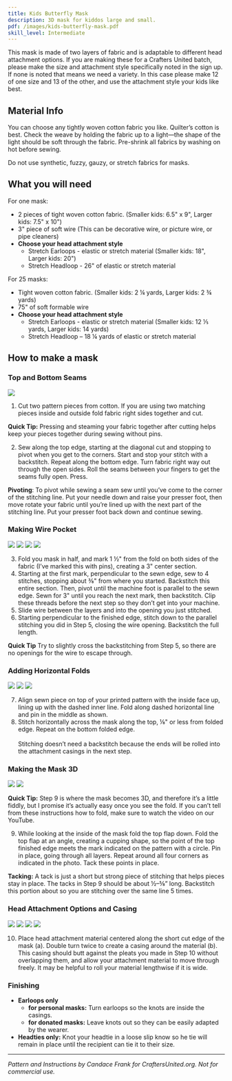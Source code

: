 ```yaml
---
title: Kids Butterfly Mask
description: 3D mask for kiddos large and small.
pdf: /images/kids-butterfly-mask.pdf
skill_level: Intermediate
---
```


This mask is made of two layers of fabric and is adaptable to different head attachment options. If you are making these for a Crafters United batch, please make the size and attachment style specifically noted in the sign up. If none is noted that means we need a variety. In this case please make 12 of one size and 13 of the other, and use the attachment style your kids like best.

## Material Info

You can choose any tightly woven cotton fabric you like. Quilter’s cotton is best. Check the weave by holding the fabric up to a light—the shape of the light should be soft through the fabric. Pre-shrink all fabrics by washing on hot before sewing.

Do not use synthetic, fuzzy, gauzy, or stretch fabrics for masks.

## What you will need

For one mask:

* 2 pieces of tight woven cotton fabric. (Smaller kids: 6.5" x 9", Larger kids: 7.5" x 10")
* 3" piece of soft wire (This can be decorative wire, or picture wire, or pipe cleaners)
* **Choose your head attachment style**
  * Stretch Earloops - elastic or stretch material (Smaller kids: 18", Larger kids: 20")
  * Stretch Headloop - 26" of elastic or stretch material
  
For 25 masks:

* Tight woven cotton fabric. (Smaller kids: 2 ¼ yards, Larger kids: 2 ¾ yards)
* 75" of soft formable wire
* **Choose your head attachment style**
  * Stretch Earloops - elastic or stretch material (Smaller kids: 12 ⅕ yards, Larger kids: 14 yards)
  * Stretch Headloop – 18 ¼ yards of elastic or stretch material

## How to make a mask

### Top and Bottom Seams

![](/images/kids-butterfly-mask-1.png)

1. Cut two pattern pieces from cotton. If you are using two matching pieces inside and outside fold fabric right sides together and cut.

**Quick Tip:** Pressing and steaming your fabric together after cutting helps keep your pieces together during sewing without pins.

2. Sew along the top edge, starting at the diagonal cut and stopping to pivot when you get to the corners. Start and stop your stitch with a
backstitch. Repeat along the bottom edge. Turn fabric right way out through the open sides. Roll the seams between your fingers to get the seams fully open. Press.

**Pivoting**: To pivot while sewing a seam sew until you’ve come to the corner of the stitching line. Put your needle down and raise your presser foot, then move rotate your fabric until you’re lined up with the next part of the stitching line. Put your presser foot back down and continue sewing.

###  Making Wire Pocket

![](/images/kids-butterfly-mask-2.png)
![](/images/kids-butterfly-mask-3.png)
![](/images/kids-butterfly-mask-4.png)
![](/images/kids-butterfly-mask-5.png)

3. Fold you mask in half, and mark 1 ½" from the fold on both sides of the fabric (I’ve marked this with pins), creating a 3" center section.
4. Starting at the first mark, perpendicular to the sewn edge, sew to 4 stitches, stopping about ⅜" from where you started. Backstitch this entire section. Then, pivot until the machine foot is parallel to the sewn edge. Sewn for 3" until you reach the next mark, then
backstitch. Clip these threads before the next step so they don’t get into your machine.
5. Slide wire between the layers and into the opening you just stitched.
6. Starting perpendicular to the finished edge, stitch down to the parallel stitching you did in Step 5, closing the wire opening. Backstitch the full length.

**Quick Tip** Try to slightly cross the backstitching from Step 5, so there are no openings for the wire to escape through.

### Adding Horizontal Folds

![](/images/kids-butterfly-mask-6.png)
![](/images/kids-butterfly-mask-7.png)
![](/images/kids-butterfly-mask-8.png)

7. Align sewn piece on top of your printed pattern with the inside face up, lining up with the dashed inner line. Fold along dashed horizontal line and pin in the middle as shown.
8. Stitch horizontally across the mask along the top, ⅛" or less from folded edge. Repeat on the bottom folded edge.<br><br>Stitching doesn’t need a backstitch because the ends will be rolled into the attachment casings in the next step.

### Making the Mask 3D

![](/images/kids-butterfly-mask-9.png)
![](/images/kids-butterfly-mask-10.png)

**Quick Tip:** Step 9 is where the mask becomes 3D, and therefore it’s a little fiddly, but I promise it’s actually easy once you see the fold. If you can’t tell from these instructions how to fold, make sure to watch the video on our YouTube.

9. While looking at the inside of the mask fold the top flap down. Fold the top flap at an angle, creating a cupping shape, so the point of the top finished edge meets the mark indicated on the pattern with a circle. Pin in place, going through all layers. Repeat around all four corners as indicated in the photo. Tack these points in place.

**Tacking:** A tack is just a short but strong piece of stitching that helps pieces stay in place. The tacks in Step 9 should be about ½–⅝” long. Backstitch this portion about so you are stitching over the same line 5 times.

### Head Attachment Options and Casing

![](/images/kids-butterfly-mask-11.png)
![](/images/kids-butterfly-mask-12.png)
![](/images/kids-butterfly-mask-13.png)
![](/images/kids-butterfly-mask-14.png)

10. Place head attachment material centered along the short cut edge of the mask (a). Double turn twice to create a casing around the material (b). This casing should butt against the pleats you made in Step 10 without overlapping them, and allow your attachment material to move through freely. It may be helpful to roll your material lengthwise if it is wide.

### Finishing

* **Earloops only**
  * **for personal masks:** Turn earloops so the knots are inside the casings.
  * **for donated masks:** Leave knots out so they can be easily adapted by the wearer.
* **Headties only:** Knot your headtie in a loose slip know so he tie will remain in place until the recipient can tie it to their size.

----

*Pattern and Instructions by Candace Frank for CraftersUnited.org. Not for commercial use.*
